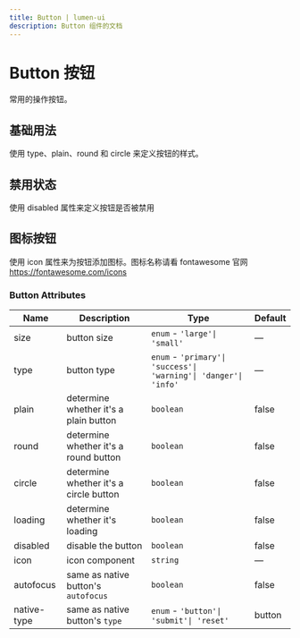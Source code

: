 ```yaml
---
title: Button | lumen-ui
description: Button 组件的文档
---
```


# Button 按钮

常用的操作按钮。

## 基础用法

使用 type、plain、round 和 circle 来定义按钮的样式。

<preview path="../demo/Button/Basic.vue" title="基础用法" description="Button 组件的基础用法"></preview>

## 禁用状态
使用 disabled 属性来定义按钮是否被禁用

<preview path="../demo/Button/Disable.vue" title="基础用法" description="Button 组件的基础用法"></preview>

## 图标按钮
使用 icon 属性来为按钮添加图标。图标名称请看 fontawesome 官网 https://fontawesome.com/icons

<preview path="../demo/Button/Icon.vue" title="基础用法" description="Button 组件的基础用法"></preview>


### Button Attributes

| Name        | Description                            | Type                                                             | Default |
| ----------- | -------------------------------------- | ---------------------------------------------------------------- | ------- |
| size        | button size                            | `enum` - `'large'\| 'small'`                                     | —       |
| type        | button type                            | `enum` - `'primary'\| 'success'\| 'warning'\| 'danger'\| 'info'` | —       |
| plain       | determine whether it's a plain button  | `boolean`                                                        | false   |
| round       | determine whether it's a round button  | `boolean`                                                        | false   |
| circle      | determine whether it's a circle button | `boolean`                                                        | false   |
| loading     | determine whether it's loading         | `boolean`                                                        | false   |
| disabled    | disable the button                     | `boolean`                                                        | false   |
| icon        | icon component                         | `string`                                                         | —       |
| autofocus   | same as native button's `autofocus`    | `boolean`                                                        | false   |
| native-type | same as native button's `type`         | `enum` - `'button'\| 'submit'\| 'reset'`                         | button  |
